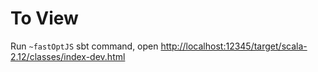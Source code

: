# To View

Run `~fastOptJS` sbt command, open [http://localhost:12345/target/scala-2.12/classes/index-dev.html](http://localhost:12345/target/scala-2.12/classes/index-dev.html)
